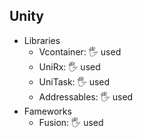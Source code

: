 ## Unity

- Libraries
  - Vcontainer: 🖐️ used
  - UniRx: 🖐️ used
  - UniTask: 🖐️ used
  - Addressables: 🖐️ used
- Fameworks
  - Fusion: 🖐️ used

